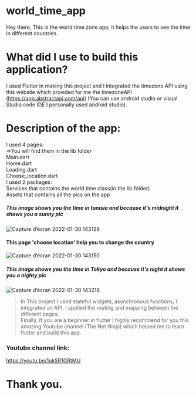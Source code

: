 # world_time_app

Hey there,
This is the world time zone app, it helps the users to see the time in different countries.

# What did I use to build this application? 

I used Flutter in making this project and I integrated the timezone API using this website which provided for me the timezoneAPI (https://app.abstractapi.com/api)
(You can use android studio or visual Studio code IDE I personally
used android studio)

# Description of the app:
I used 4 pages:<br/>
=>You will find them in the lib folder<br/>
Main.dart <br/>
Home.dart <br/>
Loading.dart <br/>
Choose_location.dart <br/>
I used 2 packages:<br/>
Services that contains the world time class(in the lib folder) <br/>
Assets that contains all the pics on the app <br/>
##### This image shows you the time in tunisia and because it's midnight it shows you a sunny pic

![Capture d’écran 2022-01-30 143128](https://user-images.githubusercontent.com/95254410/151702034-26a03429-357b-4eeb-8912-8eb433393d61.png)
#### This page 'choose location' help you to change the country

![Capture d’écran 2022-01-30 143150](https://user-images.githubusercontent.com/95254410/151702139-940f450a-c88d-4889-97dc-36c0793e43b6.png)
##### This image shows you the time in Tokyo and because it's night it shows you a nighty pic

![Capture d’écran 2022-01-30 143218](https://user-images.githubusercontent.com/95254410/151702202-777f8a47-f574-4b8b-95b5-937390cd8ed2.png)

> In This project I used stateful widgets, asynchronous functions, I integrated an
API, I applied the routing and mapping between the different pages. <br/>
> Finally, If you are a beginner in flutter I highly recommend for you this
amazing Youtube channel (The Net Ninja) which helped me to learn flutter and build this app. <br/>

### Youtube channel link:
https://youtu.be/1ukSR1GRtMU

# Thank you.
